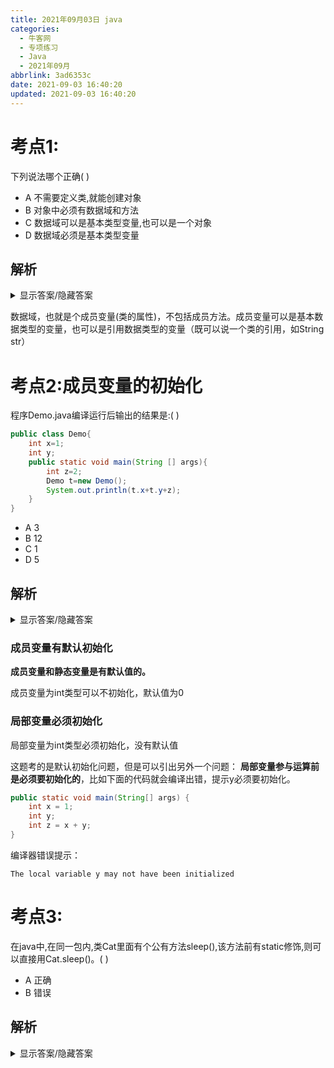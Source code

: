 ```yaml
---
title: 2021年09月03日 java
categories:
  - 牛客网
  - 专项练习
  - Java
  - 2021年09月
abbrlink: 3ad6353c
date: 2021-09-03 16:40:20
updated: 2021-09-03 16:40:20
---
```


# 考点1:
下列说法哪个正确(    )
- A 不需要定义类,就能创建对象
- B 对象中必须有数据域和方法
- C 数据域可以是基本类型变量,也可以是一个对象
- D 数据域必须是基本类型变量

## 解析
<details><summary>显示答案/隐藏答案</summary>正确答案: C</details>

数据域，也就是个成员变量(类的属性)，不包括成员方法。成员变量可以是基本数据类型的变量，也可以是引用数据类型的变量（既可以说一个类的引用，如String str）

# 考点2:成员变量的初始化
程序Demo.java编译运行后输出的结果是:( )
```java
public class Demo{
    int x=1;
    int y;
    public static void main(String [] args){
        int z=2;
        Demo t=new Demo();
        System.out.println(t.x+t.y+z);
    }
}
```
- A 3
- B 12
- C 1
- D 5

## 解析
<details><summary>显示答案/隐藏答案</summary>正确答案: A</details>

### 成员变量有默认初始化
**成员变量和静态变量是有默认值的。**

成员变量为int类型可以不初始化，默认值为0
### 局部变量必须初始化
局部变量为int类型必须初始化，没有默认值


这题考的是默认初始化问题，但是可以引出另外一个问题：
**局部变量参与运算前是必须要初始化的**，比如下面的代码就会编译出错，提示y必须要初始化。
```java
public static void main(String[] args) {
    int x = 1;
    int y;
    int z = x + y;
}
```
编译器错误提示：
```
The local variable y may not have been initialized
```

# 考点3:
在java中,在同一包内,类Cat里面有个公有方法sleep(),该方法前有static修饰,则可以直接用Cat.sleep()。( )
- A 正确
- B 错误

## 解析
<details><summary>显示答案/隐藏答案</summary>正确答案: A</details>

